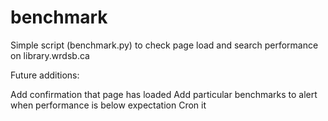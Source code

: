 # benchmark

Simple script (benchmark.py) to check page load and search performance on library.wrdsb.ca

Future additions: 

Add confirmation that page has loaded
Add particular benchmarks to alert when performance is below expectation
Cron it
